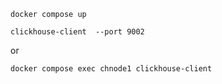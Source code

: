 ```
docker compose up
```

```
clickhouse-client  --port 9002
```

or 

```
docker compose exec chnode1 clickhouse-client
```

